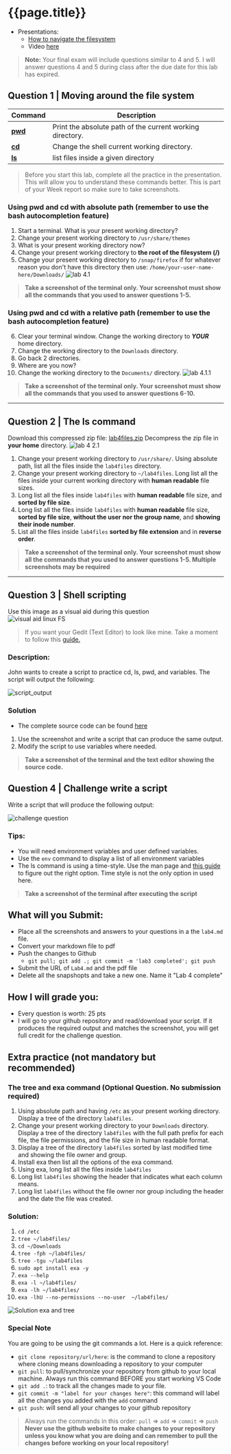 

# {{page.title}}

* Presentations:
  * [How to navigate the filesystem](https://rapurl.live/2n3)
  * Video [here](https://youtu.be/t2vXzYX2ZL8)

> **Note:**
> Your final exam will include questions similar to 4 and 5. I will answer questions 4 and 5 during class after the due date for this lab has expired. 

## Question 1 | Moving around the file system

| Command                            | Description                                               |
| ---------------------------------- | --------------------------------------------------------- |
| **[pwd](https://rapurl.live/6gj)** | Print the absolute path of the current working directory. |
| **[cd](https://rapurl.live/n6h)**  | Change the shell current working directory.               |
| **[ls](https://rapurl.live/9v5)**  | list files inside a given directory                       |

> Before you start this lab, complete all the practice in the presentation. This will allow you to understand these commands better. This is part of your Week report so make sure to take screenshots. 

### Using pwd and cd with absolute path (remember to use the bash autocompletion feature)

1. Start a terminal. What is your present working directory?
2. Change your present working directory to `/usr/share/themes`
3. What is your present working directory now?
4. Change your present working directory to **the root of the filesystem (/)**
5. Change your present working directory to `/snap/firefox` if for whatever reason you don't have this directory then use: `/home/your-user-name-here/Downloads/`
![lab 4.1](/assets/lab4-1.gif)<br>
> **Take a screenshot of the terminal only. Your screenshot must show all the commands that you used to answer questions 1-5.**

### Using pwd and cd with a relative path (remember to use the bash autocompletion feature)
6. Clear your terminal window. Change the working directory to ***YOUR*** home directory.
7. Change the working directory to the `Downloads` directory.
8. Go back 2 directories.
9. Where are you now? 
10. Change the working directory to the `Documents/` directory.
![lab 4.1.1](/assets/lab4-1-1.gif)<br>
> **Take a screenshot of the terminal only. Your screenshot must show all the commands that you used to answer questions 6-10.**

<hr>

## Question 2 | The ls command
Download this compressed zip file: [lab4files.zip](/assets/lab4files.zip) Decompress the zip file in **your home** directory.
![lab 4 2.1](/assets/lab4-2-1.gif)<br>
1. Change your present working directory to `/usr/share/`. Using absolute path, list all the files inside the `lab4files` directory.
2. Change your present working directory to `~/lab4files`. Long list all the files inside your current working directory with **human readable** file sizes.
3. Long list all the files inside `lab4files` with **human readable** file size, and **sorted by file size**.
4. Long list all the files inside `lab4files` with **human readable** file size, **sorted by file size**, **without the user nor the group name**, and **showing their inode number**.
5. List all the files inside `lab4files` **sorted by file extension** and in **reverse order**. 

> **Take a screenshot of the terminal only. Your screenshot must show all the commands that you used to answer questions 1-5. Multiple screenshots may be **required****

<hr>

## Question 3 | Shell scripting

Use this image as a visual aid during this question
<br>![visual aid linux FS](/assets/Linux-Filesystem-Incomplete-visual-aid.png)<br>

> If you want your Gedit (Text Editor) to look like mine. Take a moment to follow this [guide.](https://cis106.com/guides/custimizeGedit/)

### Description:
John wants to create a script to practice cd, ls, pwd, and variables. The script will output the following:

![script_output](/assets/lab4/script_output.png)


### Solution
* The complete source code can be found [here](/assets/lab4/lab4_script.sh)
1. Use the screenshot and write a script that can produce the same output. 
2. Modify the script to use variables where needed.

> **Take a screenshot of the terminal and the text editor showing the source code.**



## Question 4 | Challenge write a script
Write a script that will produce the following output:

![challenge question](/assets/lab4/challenge_question_4.png)


### Tips:
* You will need environment variables and user defined variables. 
* Use the `env` command to display a list of all environment variables
* The ls command is using a time-style. Use the man page and [this guide](https://cis106.com/guides/format-control-char-date-command/) to figure out the right option. Time style is not the only option in used here.

> **Take a screenshot of the terminal after executing the script**


## What will you Submit:
* Place all the screenshots and answers to your questions in a the `lab4.md` file.
* Convert your markdown file to pdf 
* Push the changes to Github
  * `git pull; git add .; git commit -m 'lab3 completed'; git push`
* Submit the URL of `Lab4.md` and the pdf file
* Delete all the snapshopts and take a new one. Name it "Lab 4 complete" 

## How I will grade you:
* Every question is worth: 25 pts
* I will go to your github repository and read/download your script. If it produces the required output and matches the screenshot, you will get full credit for the challenge question.


## Extra practice (not mandatory but recommended)

### The tree and exa command (Optional Question. No submission required)

1. Using absolute path and having `/etc` as your present working directory. Display a tree of the directory `lab4files`.
2. Change your present working directory to your `Downloads` directory. Display a tree of the directory `lab4files` with the full path prefix for each file, the file permissions, and the file size in human readable format.
3. Display a tree of the directory `lab4files` sorted by last modified time and showing the file owner and group. 
4. Install exa then list all the options of the exa command.
5. Using exa, long list all the files inside `lab4files`
6. Long list `lab4files` showing the header that indicates what each column means.
7. Long list `lab4files` without the file owner nor group including the header and the date the file was created.

### Solution:
1. `cd /etc`  
2. `tree ~/lab4files/`
3. `cd ~/Downloads`
4. `tree -fph ~/lab4files/`
5. `tree -tgu ~/lab4files`
6. `sudo apt install exa -y`
7. `exa --help`
8. `exa -l ~/lab4files/`
9. `exa -lh ~/lab4files/`
10. `exa -lhU --no-permissions --no-user  ~/lab4files/`

![Solution exa and tree](/assets/lab4/exaAndTree.gif)

### Special Note
You are going to be using the git commands a lot. Here is a quick reference:
* `git clone repository/url/here`: is the command to clone a repository where cloning means downloading a repository to your computer
* `git pull`: to pull/synchronize your repository from github to your local machine. Always run this command BEFORE you start working VS Code
* `git add .`: to track all the changes made to your file. 
* `git commit -m "label for your changes here"`: this command will label all the changes you added with the `add` command
* `git push`: will send all your changes to your github repository

> Always run the commands in this order: `pull` =>  `add` =>  `commit` => `push` 
> **Never use the github website to make changes to your repository unless you know what you are doing and can remember to pull the changes before working on your local repository!**
